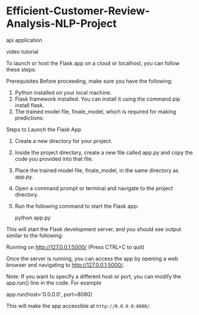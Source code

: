 # Efficient-Customer-Review-Analysis-NLP-Project
  api application 
  
  video tutorial
  
To launch or host the Flask app on a cloud or localhost, you can follow these steps:

Prerequisites
Before proceeding, make sure you have the following:

1. Python installed on your local machine.
2. Flask framework installed. You can install it using the command pip install flask.
3. The trained model file, finale_model, which is required for making predictions.

Steps to Launch the Flask App
1. Create a new directory for your project.
2. Inside the project directory, create a new file called app.py and copy the code you provided into that file.
3. Place the trained model file, finale_model, in the same directory as app.py.
4. Open a command prompt or terminal and navigate to the project directory.
5. Run the following command to start the Flask app:

   python app.py

This will start the Flask development server, and you should see output similar to the following:

Running on http://127.0.0.1:5000/ (Press CTRL+C to quit)

Once the server is running, you can access the app by opening a web browser and navigating to http://127.0.0.1:5000/.

Note: If you want to specify a different host or port, you can modify the app.run() line in the code. For example

app.run(host='0.0.0.0', port=8080)

This will make the app accessible at `http://0.0.0.0:8080/`.
